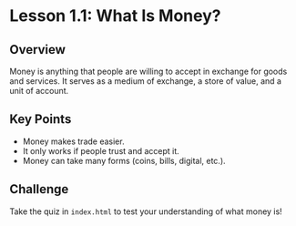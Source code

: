 # Lesson 1.1: What Is Money?

## Overview
Money is anything that people are willing to accept in exchange for goods and services. It serves as a medium of exchange, a store of value, and a unit of account.

## Key Points
- Money makes trade easier.
- It only works if people trust and accept it.
- Money can take many forms (coins, bills, digital, etc.).

## Challenge
Take the quiz in `index.html` to test your understanding of what money is!
